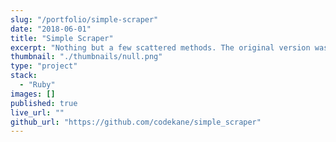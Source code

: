 ```yaml
---
slug: "/portfolio/simple-scraper"
date: "2018-06-01"
title: "Simple Scraper"
excerpt: "Nothing but a few scattered methods. The original version was great, but I didn't know how to use Git yet, and I broke it trying to make improvements. This is all that remains."
thumbnail: "./thumbnails/null.png"
type: "project"
stack:
  - "Ruby"
images: []
published: true
live_url: ""
github_url: "https://github.com/codekane/simple_scraper"
---
```


